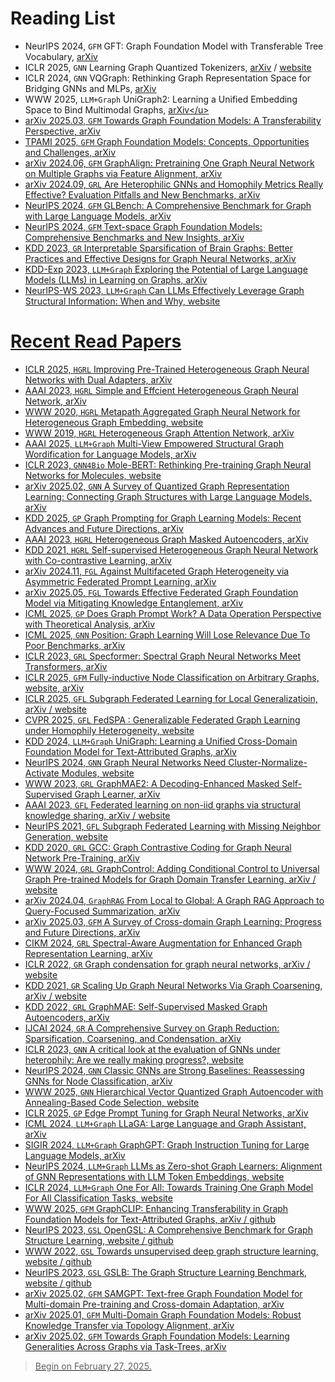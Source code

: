 # Reading List
- NeurIPS 2024, `GFM` GFT: Graph Foundation Model with Transferable Tree Vocabulary, <u>[arXiv](https://arxiv.org/abs/2411.06070)</u>
- ICLR 2025, `GNN` Learning Graph Quantized Tokenizers, <u>[arXiv](https://arxiv.org/abs/2410.13798)</u> / <u>[website](https://openreview.net/forum?id=oYSsbY3G4o)</u>
- ICLR 2024, `GNN` VQGraph: Rethinking Graph Representation Space for Bridging GNNs and MLPs, <u>[arXiv](https://arxiv.org/abs/2308.02117)</u>
- WWW 2025, `LLM+Graph`  UniGraph2: Learning a Unified Embedding Space to Bind Multimodal Graphs, <u>[arXiv](https://arxiv.org/abs/2502.00806#:~:text=To%20address%20these%20limitations%2C%20we%20propose%20UniGraph2%2C%20a,learning%20on%20MMGs%2C%20providing%20a%20unified%20embedding%20space.)</u>
- arXiv 2025.03, `GFM` Towards Graph Foundation Models: A Transferability Perspective, <u>[arXiv](https://arxiv.org/abs/2503.09363v1)</u>
- TPAMI 2025, `GFM` Graph Foundation Models: Concepts, Opportunities and Challenges, <u>[arXiv](https://arxiv.org/abs/2310.11829v4)</u>
- arXiv 2024.06, `GFM` GraphAlign: Pretraining One Graph Neural Network on Multiple Graphs via Feature Alignment, <u>[arXiv](https://arxiv.org/abs/2406.02953)</u>
- arXiv 2024.09, `GRL` Are Heterophilic GNNs and Homophily Metrics Really Effective? Evaluation Pitfalls and New Benchmarks, <u>[arXiv](https://arxiv.org/abs/2409.05755)</u>
- NeurIPS 2024, `GFM` GLBench: A Comprehensive Benchmark for Graph with Large Language Models, <u>[arXiv](https://arxiv.org/abs/2407.07457)</u>
- NeurIPS 2024, `GFM` Text-space Graph Foundation Models: Comprehensive Benchmarks and New Insights, <u>[arXiv](https://arxiv.org/abs/2406.10727)</u>
- KDD 2023, `GR` Interpretable Sparsification of Brain Graphs: Better Practices and Effective Designs for Graph Neural Networks, <u>[arXiv](https://arxiv.org/abs/2306.14375)</u>
- KDD-Exp 2023, `LLM+Graph` Exploring the Potential of Large Language Models (LLMs) in Learning on Graphs, <u>[arXiv](https://arxiv.org/abs/2307.03393)</u>
- NeurIPS-WS 2023, `LLM+Graph` Can LLMs Effectively Leverage Graph Structural Information: When and Why, <u>[website](https://openreview.net/forum?id=jyfiPivRBH)</u>


# Recent Read Papers
- ICLR 2025, `HGRL` Improving Pre-Trained Heterogeneous Graph Neural Networks with Dual Adapters, <u>[arXiv](https://arxiv.org/abs/2411.01155)</u>
- AAAI 2023, `HGRL` Simple and Effcient Heterogeneous Graph Neural Network, <u>[arXiv](https://arxiv.org/abs/2207.02547)</u>
- WWW 2020, `HGRL` Metapath Aggregated Graph Neural Network for Heterogeneous Graph Embedding, <u>[website](https://blog.csdn.net/byn12345/article/details/105101492)</u>
- WWW 2019, `HGRL` Heterogeneous Graph Attention Network, <u>[arXiv](https://arxiv.org/abs/1903.07293)</u>
- AAAI 2025, `LLM+Graph` Multi-View Empowered Structural Graph Wordification for Language Models, <u>[arXiv](https://arxiv.org/abs/2406.15504)</u>
- ICLR 2023, `GNN4Bio` Mole-BERT: Rethinking Pre-training Graph Neural Networks for Molecules, <u>[website](https://openreview.net/forum?id=jevY-DtiZTR)</u>
- arXiv 2025.02, `GNN` A Survey of Quantized Graph Representation Learning: Connecting Graph Structures with Large Language Models, <u>[arXiv](https://arxiv.org/abs/2502.00681)</u>
- KDD 2025, `GP` Graph Prompting for Graph Learning Models: Recent Advances and Future Directions, <u>[arXiv](https://arxiv.org/abs/2506.08326)</u>
- AAAI 2023, `HGRL` Heterogeneous Graph Masked Autoencoders, <u>[arXiv](https://arxiv.org/abs/2208.09957)</u>
- KDD 2021, `HGRL` Self-supervised Heterogeneous Graph Neural Network with Co-contrastive Learning, <u>[arXiv](https://arxiv.org/abs/2105.09111)</u>
- arXiv 2024.11, `FGL` Against Multifaceted Graph Heterogeneity via Asymmetric Federated Prompt Learning, <u>[arXiv](https://arxiv.org/abs/2411.02003)</u>
- arXiv 2025.05, `FGL` Towards Effective Federated Graph Foundation Model via Mitigating Knowledge Entanglement, <u>[arXiv](https://arxiv.org/abs/2505.12684)</u>
- ICML 2025, `GP` Does Graph Prompt Work? A Data Operation Perspective with Theoretical Analysis, <u>[arXiv](https://arxiv.org/abs/2410.01635)</u>
- ICML 2025, `GNN` Position: Graph Learning Will Lose Relevance Due To Poor Benchmarks, <u>[arXiv](https://arxiv.org/abs/2502.14546)</u>
- ICLR 2023, `GRL` Specformer: Spectral Graph Neural Networks Meet Transformers, <u>[arXiv](https://arxiv.org/abs/2303.01028)</u>
- ICLR 2025, `GFM` Fully-inductive Node Classification on Arbitrary Graphs, <u>[website](https://openreview.net/forum?id=1Qpt43cqhg)</u>, <u>[arXiv](https://arxiv.org/html/2405.20445v4)</u>
- ICLR 2025, `GFL` Subgraph Federated Learning for Local Generalizatioin, <u>[arXiv](https://arxiv.org/abs/2503.03995)</u> / <u>[website](https://openreview.net/forum?id=cH65nS5sOz)</u>
- CVPR 2025, `GFL` FedSPA : Generalizable Federated Graph Learning under Homophily Heterogeneity, <u>[website](https://www.cs.emory.edu/~jyang71/files/fedspa.pdf)</u>
- KDD 2024, `LLM+Graph` UniGraph: Learning a Unified Cross-Domain Foundation Model for Text-Attributed Graphs, <u>[arXiv](https://arxiv.org/abs/2402.13630)</u>
- NeurIPS 2024, `GNN` Graph Neural Networks Need Cluster-Normalize-Activate Modules, <u>[website](https://openreview.net/forum?id=faj2EBhdHC)</u>
- WWW 2023, `GRL` GraphMAE2: A Decoding-Enhanced Masked Self-Supervised Graph Learner, <u>[arXiv](https://arxiv.org/abs/2304.04779)</u>
- AAAI 2023, `GFL` Federated learning on non-iid graphs via structural knowledge sharing, <u>[arXiv](https://arxiv.org/abs/2211.13009)</u> / <u>[website](https://dl.acm.org/doi/abs/10.1609/aaai.v37i8.26187)</u>
- NeurIPS 2021, `GFL` Subgraph Federated Learning with Missing Neighbor Generation, <u>[website](https://proceedings.neurips.cc/paper_files/paper/2021/file/34adeb8e3242824038aa65460a47c29e-Paper.pdf)</u>
- KDD 2020, `GRL` GCC: Graph Contrastive Coding for Graph Neural Network Pre-Training, <u>[arXiv](https://arxiv.org/abs/2006.09963)</u>
- WWW 2024, `GRL` GraphControl: Adding Conditional Control to Universal Graph Pre-trained Models for Graph Domain Transfer Learning, <u>[arXiv](https://arxiv.org/abs/2310.07365)</u> / <u>[website](https://dl.acm.org/doi/abs/10.1145/3589334.3645439)</u>
- arXiv 2024.04, `GraphRAG` From Local to Global: A Graph RAG Approach to Query-Focused Summarization, <u>[arXiv](https://arxiv.org/abs/2404.16130)</u>
- arXiv 2025.03, `GFM` A Survey of Cross-domain Graph Learning: Progress and Future Directions, <u>[arXiv](https://arxiv.org/abs/2503.11086v1)</u>
- CIKM 2024, `GRL` Spectral-Aware Augmentation for Enhanced Graph Representation Learning, <u>[arXiv](https://arxiv.org/abs/2310.13845)</u>
- ICLR 2022, `GR` Graph condensation for graph neural networks, <u>[arXiv](https://arxiv.org/abs/2110.07580)</u> / <u>[website](https://openreview.net/forum?id=WLEx3Jo4QaB)</u>
- KDD 2021, `GR` Scaling Up Graph Neural Networks Via Graph Coarsening, <u>[arXiv](https://arxiv.org/abs/2106.05150)</u> / <u>[website](https://openreview.net/forum?id=tJbbQfw-5wv)</u>
- KDD 2022, `GRL` GraphMAE: Self-Supervised Masked Graph Autoencoders, <u>[arXiv](https://arxiv.org/abs/2205.10803)</u>
- IJCAI 2024, `GR` A Comprehensive Survey on Graph Reduction: Sparsification, Coarsening, and Condensation, <u>[arXiv](https://arxiv.org/abs/2402.03358)</u>
- ICLR 2023, `GNN` A critical look at the evaluation of GNNs under heterophily: Are we really making progress?, <u>[website](https://openreview.net/forum?id=tJbbQfw-5wv)</u>
- NeurIPS 2024, `GNN` Classic GNNs are Strong Baselines: Reassessing GNNs for Node Classification, <u>[arXiv](https://arxiv.org/html/2406.08993)</u>
- WWW 2025, `GNN` Hierarchical Vector Quantized Graph Autoencoder with Annealing-Based Code Selection, <u>[website](https://openreview.net/forum?id=6B6AmBaWfv#discussion)</u>
- ICLR 2025, `GP` Edge Prompt Tuning for Graph Neural Networks, <u>[arXiv](https://arxiv.org/abs/2503.00750)</u>
- ICML 2024, `LLM+Graph` LLaGA: Large Language and Graph Assistant, <u>[arXiv](https://arxiv.org/abs/2402.08170)</u>
- SIGIR 2024, `LLM+Graph` GraphGPT: Graph Instruction Tuning for Large Language Models, <u>[arXiv](https://arxiv.org/abs/2310.13023)</u>
- NeurIPS 2024, `LLM+Graph` LLMs as Zero-shot Graph Learners: Alignment of GNN Representations with LLM Token Embeddings, <u>[website](https://proceedings.neurips.cc/paper_files/paper/2024/hash/0b77d3a82b59e9d9899370b378087faf-Abstract-Conference.html)</u>
- ICLR 2024, `LLM+Graph` One For All: Towards Training One Graph Model For All Classification Tasks, <u>[website](https://openreview.net/forum?id=4IT2pgc9v6)</u>
- WWW 2025, `GFM` GraphCLIP: Enhancing Transferability in Graph Foundation  Models for Text-Attributed Graphs, <u>[arXiv](https://arxiv.org/abs/2502.05424)</u> / <u>[github](https://github.com/ZhuYun97/GraphCLIP)</u>
- NeurIPS 2023, `GSL` OpenGSL: A Comprehensive Benchmark for Graph Structure Learning, <u>[website](https://papers.nips.cc/paper_files/paper/2023/hash/39f8ef62e061042cca8c8f46d7e0e31b-Abstract-Datasets_and_Benchmarks.html)</u> / <u>[github](https://github.com/OpenGSL/OpenGSL)</u>
- WWW 2022, `GSL` Towards unsupervised deep graph structure learning, <u>[website](https://dl.acm.org/doi/10.1145/3485447.3512186)</u> / <u>[github](https://github.com/TrustAGI-Lab/SUBLIME/tree/main)</u>
- NeurIPS 2023, `GSL` GSLB: The Graph Structure Learning Benchmark, <u>[website](https://proceedings.neurips.cc/paper_files/paper/2023/hash/60bc87f3cf5257579435d92ec12c761b-Abstract-Datasets_and_Benchmarks.html)</u> / <u>[github](https://github.com/GSL-Benchmark/GSLB)</u>
- arXiv 2025.02, `GFM` SAMGPT: Text-free Graph Foundation Model for Multi-domain Pre-training and Cross-domain Adaptation, <u>[arXiv](https://arxiv.org/abs/2502.05424)</u>
- arXiv 2025.01, `GFM` Multi-Domain Graph Foundation Models: Robust Knowledge Transfer via Topology Alignment, <u>[arXiv](https://arxiv.org/abs/2502.02017#:~:text=To%20address%20these%20issues%2C%20we%20propose%20the%20Multi-Domain,leverages%20cross-domain%20topological%20information%20to%20facilitate%20robust%20knowledg)</u>
- arXiv 2025.02, `GFM` Towards Graph Foundation Models: Learning Generalities Across Graphs via Task-Trees, <u>[arXiv](https://arxiv.org/abs/2412.16441)</u>

> Begin on February 27, 2025.

